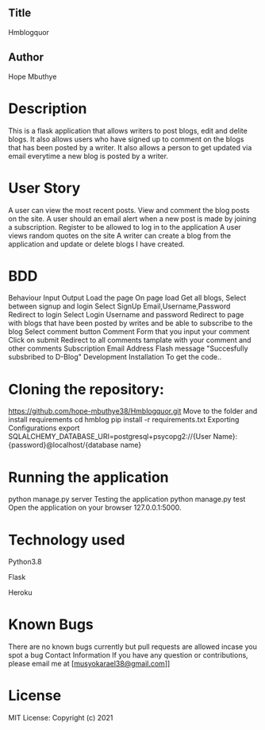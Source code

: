  ## Title
 Hmblogquor
 ## Author
Hope Mbuthye

 # Description
This is a flask application that allows writers to post blogs, edit and delite blogs. It also allows users who have signed up to comment on the blogs that has been posted by a writer. It also allows a person to  get updated via email everytime a new blog is posted by a writer.

 # User Story
A user can view the most recent posts.
View and comment the blog posts on the site.
A user should an email alert when a new post is made by joining a subscription.
Register to be allowed to log in to the application
A user views random quotes on the site
A writer can create a blog from the application and update or delete blogs I have created.
 
  # BDD

Behaviour	Input	Output
Load the page	On page load	Get all blogs, Select between signup and login
Select SignUp	Email,Username,Password	Redirect to login
Select Login	Username and password	Redirect to page with blogs that have been posted by writes and be able to subscribe to the blog
Select comment button	Comment	Form that you input your comment
Click on submit		Redirect to all comments tamplate with your comment and other comments
Subscription	Email Address	Flash message "Succesfully subsbribed to D-Blog"
Development Installation
To get the code..

 # Cloning the repository:
https://github.com/hope-mbuthye38/Hmblogquor.git
Move to the folder and install requirements
cd hmblog
pip install -r requirements.txt
Exporting Configurations
export SQLALCHEMY_DATABASE_URI=postgresql+psycopg2://{User Name}:{password}@localhost/{database name}

# Running the application
python manage.py server
Testing the application
python manage.py test
Open the application on your browser 127.0.0.1:5000.

 # Technology used
Python3.8

Flask

Heroku

 # Known Bugs
There are no known bugs currently but pull requests are allowed incase you spot a bug
Contact Information
If you have any question or contributions, please email me at [musyokarael38@gmail.com]]

 # License
MIT License:
Copyright (c) 2021
